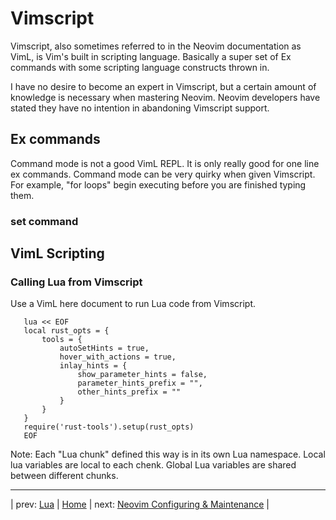 # Vimscript

Vimscript, also sometimes referred to in the Neovim documentation
as VimL, is Vim's built in scripting language.  Basically a super
set of Ex commands with some scripting language constructs thrown
in.

I have no desire to become an expert in Vimscript, but a certain
amount of knowledge is necessary when mastering Neovim.  Neovim
developers have stated they have no intention in abandoning
Vimscript support.

## Ex commands

Command mode is not a good VimL REPL.  It is only really
good for one line ex commands.  Command mode can be very
quirky when given Vimscript.  For example, "for loops"
begin executing before you are finished typing them.

### set command

## VimL Scripting

### Calling Lua from Vimscript

Use a VimL here document to run Lua code from Vimscript.

```vim
   lua << EOF
   local rust_opts = {
       tools = {
           autoSetHints = true,
           hover_with_actions = true,
           inlay_hints = {
               show_parameter_hints = false,
               parameter_hints_prefix = "",
               other_hints_prefix = ""
           }
       }
   }
   require('rust-tools').setup(rust_opts)
   EOF
```

Note: Each "Lua chunk" defined this way is in its own Lua namespace.
Local lua variables are local to each chenk.  Global Lua variables
are shared between different chunks.

---

| prev: [Lua][10] | [Home][0] | next: [Neovim Configuring & Maintenance][12] |

[10]: 10-Lua.md
[0]: ../README.md
[12]: 12-Configuration.md
